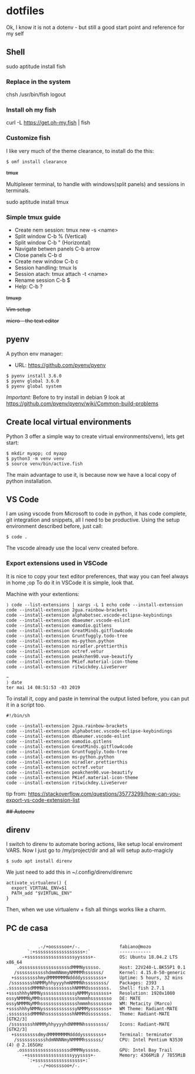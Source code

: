 # dotfiles
Ok, I know it is not a dotenv - but still a good start point and reference for my self

## Shell
sudo aptitude install fish

### Replace in the system
chsh /usr/bin/fish
logout

### Install oh my fish
curl -L https://get.oh-my.fish | fish

### Customize fish
I like very much of the theme clearance, to install do the this:
```
$ omf install clearance
```

~~tmux~~

Multiplexer terminal, to handle with windows(split panels) and sessions in terminals.

sudo aptitude install tmux

### Simple tmux guide

  * Create nem session: tmux new -s \<name\>
  * Split window C-b % (Vertical)
  * Split window C-b " (Horizontal)
  * Navigate betwen panels C-b arrow
  * Close panels C-b d
  * Create new window C-b c
  * Session handling: tmux ls
  * Session atach: tmux  attach -t \<name\>
  * Rename session C-b $
  * Help: C-b ?

~~tmuxp~~

~~Vim setup~~

~~micro - the text editor~~ 


## pyenv
A python env manager:

  * URL: https://github.com/pyenv/pyenv


```
$ pyenv install 3.6.0
$ pyenv global 3.6.0
$ pyenv global system
```

*Important:* Before to try install in debian 9 look at https://github.com/pyenv/pyenv/wiki/Common-build-problems  

## Create local virtual environments
Python 3 offer a simple way to create virtual environments(venv), lets get start:

```
$ mkdir myapp; cd myapp
$ python3 -m venv venv
$ source venv/bin/active.fish
```

The main advantage to use it, is because now we have a local copy of python installation.

## VS Code
I am using vscode from Microsoft to code in python, it has code complete, git integration and snippets, all I need to be productive.
Using the setup environment described before, just call:

```
$ code .
```

The vscode already use the local venv created before.

### Export extensions used in VSCode
It is nice to copy your text editor preferences, that way you can feel always in home ;op To do it in VSCode it is simple, look that.

Machine with your extentions:

```
⟩ code --list-extensions | xargs -L 1 echo code --install-extension
code --install-extension 2gua.rainbow-brackets
code --install-extension alphabotsec.vscode-eclipse-keybindings
code --install-extension dbaeumer.vscode-eslint
code --install-extension eamodio.gitlens
code --install-extension GreatMinds.gitflow4code
code --install-extension Gruntfuggly.todo-tree
code --install-extension ms-python.python
code --install-extension niradler.prettierthis
code --install-extension octref.vetur
code --install-extension peakchen90.vue-beautify
code --install-extension PKief.material-icon-theme
code --install-extension ritwickdey.LiveServer

~
⟩ date
ter mai 14 08:51:53 -03 2019

```

To install it, copy and paste in temrinal the output listed before, you can put it in a script too.

```
#!/bin/sh

code --install-extension 2gua.rainbow-brackets
code --install-extension alphabotsec.vscode-eclipse-keybindings
code --install-extension dbaeumer.vscode-eslint
code --install-extension eamodio.gitlens
code --install-extension GreatMinds.gitflow4code
code --install-extension Gruntfuggly.todo-tree
code --install-extension ms-python.python
code --install-extension niradler.prettierthis
code --install-extension octref.vetur
code --install-extension peakchen90.vue-beautify
code --install-extension PKief.material-icon-theme
code --install-extension ritwickdey.LiveServer

```

tip from: https://stackoverflow.com/questions/35773299/how-can-you-export-vs-code-extension-list

~~## Autoenv~~

## direnv
I switch to direnv to automate boring actions, like setup local enviroment VARS. Now I just go to /my/project/dir and all will setup auto-magicly

```
$ sudo apt install direnv
```

We just need to add this in ~/.config/direnv/direnvrc

```
activate_virtualenv() {
  export VIRTUAL_ENV=$1
  PATH_add "$VIRTUAL_ENV"
}
```
Then, when we use virtualenv + fish all things works like a charm.

## PC de casa

```

            .-/+oossssoo+/-.               fabiano@mozo 
        `:+ssssssssssssssssss+:`           ------------ 
      -+ssssssssssssssssssyyssss+-         OS: Ubuntu 18.04.2 LTS x86_64 
    .ossssssssssssssssssdMMMNysssso.       Host: 22V240-L.BK55P1 0.1 
   /ssssssssssshdmmNNmmyNMMMMhssssss/      Kernel: 4.15.0-50-generic 
  +ssssssssshmydMMMMMMMNddddyssssssss+     Uptime: 5 hours, 32 mins 
 /sssssssshNMMMyhhyyyyhmNMMMNhssssssss/    Packages: 2393 
.ssssssssdMMMNhsssssssssshNMMMdssssssss.   Shell: fish 2.7.1 
+sssshhhyNMMNyssssssssssssyNMMMysssssss+   Resolution: 1920x1080 
ossyNMMMNyMMhsssssssssssssshmmmhssssssso   DE: MATE 
ossyNMMMNyMMhsssssssssssssshmmmhssssssso   WM: Metacity (Marco) 
+sssshhhyNMMNyssssssssssssyNMMMysssssss+   WM Theme: Radiant-MATE 
.ssssssssdMMMNhsssssssssshNMMMdssssssss.   Theme: Radiant-MATE [GTK2/3] 
 /sssssssshNMMMyhhyyyyhdNMMMNhssssssss/    Icons: Radiant-MATE [GTK2/3] 
  +sssssssssdmydMMMMMMMMddddyssssssss+     Terminal: terminator 
   /ssssssssssshdmNNNNmyNMMMMhssssss/      CPU: Intel Pentium N3530 (4) @ 2.165GHz 
    .ossssssssssssssssssdMMMNysssso.       GPU: Intel Bay Trail 
      -+sssssssssssssssssyyyssss+-         Memory: 4366MiB / 7855MiB 
        `:+ssssssssssssssssss+:` 
            .-/+oossssoo+/-.                                       


```